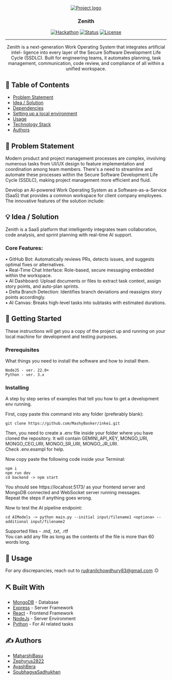 <p align="center">
  <a href="" rel="noopener">
 <img src="https://i.postimg.cc/8PGQ0pGL/image.png" alt="Project logo"></a>
</p>
<h3 align="center">Zenith</h3>

<div align="center">

[![Hackathon](https://img.shields.io/badge/hackathon-name-orange.svg)](https://aignite2025.com)
[![Status](https://img.shields.io/badge/status-active-success.svg)]()
[![License](https://img.shields.io/badge/license-MIT-blue.svg)](LICENSE.md)

</div>

---

<p align="center"> Zenith is a next-generation Work Operating System that integrates artificial intel-
ligence into every layer of the Secure Software Development Life Cycle (SSDLC). Built for engineering teams, it automates planning, task management, communication, code
review, and compliance of all within a unified workspace.
    <br> 
</p>

## 📝 Table of Contents

- [Problem Statement](#problem_statement)
- [Idea / Solution](#idea)
- [Dependencies](#limitations)
- [Setting up a local environment](#getting_started)
- [Usage](#usage)
- [Technology Stack](#tech_stack)
- [Authors](#authors)

## 🧐 Problem Statement <a name = "problem_statement"></a>

Modern product and project management processes are complex, involving numerous tasks from UI/UX design to feature implementation and coordination among team members. There's a need to streamline and automate these processes within the Secure Software Development Life Cycle (SSDLC), making project management more efficient and fluid.

Develop an AI-powered Work Operating System as a Software-as-a-Service (SaaS) that provides a common workspace for client company employees. The innovative features of the solution include:

## 💡 Idea / Solution <a name = "idea"></a>

Zenith is a SaaS platform that intelligently integrates team collaboration, code
analysis, and sprint planning with real-time AI support. </br>

### Core Features:

• GitHub Bot: Automatically reviews PRs, detects issues, and suggests optimal fixes or alternatives. </br>
• Real-Time Chat Interface: Role-based, secure messaging embedded within the workspace. </br>
• AI Dashboard: Upload documents or files to extract task context, assign story points, and auto-plan sprints. </br>
• Delta Branch Detection: Identifies branch deviations and reassigns story points accordingly. </br>
• AI Canvas: Breaks high-level tasks into subtasks with estimated durations.

## 🏁 Getting Started <a name = "getting_started"></a>

These instructions will get you a copy of the project up and running on your local machine for development
and testing purposes.

### Prerequisites

What things you need to install the software and how to install them.

```
NodeJS - ver. 22.0+
Python - ver. 3.x
```

### Installing

A step by step series of examples that tell you how to get a development env running.

First, copy paste this command into any folder (preferably blank):

```
git clone https://github.com/MashyBasker/inkei.git
```

Then, you need to create a .env file inside your folder where you have cloned the repository. It will contain GEMINI_API_KEY, MONGO_URI, MONGO_CEO_URI, MONGO_SR_URI, MONGO_JR_URI. </br>
Check .env.exampl for help. </br>

Now copy paste the following code inside your Terminal:

```
npm i
npm run dev
cd backend -> npm start
```

You should see https://locahost:5173/ as your frontend server and MongoDB connected and WebSocket server running messages.
</br> Repeat the steps if anything goes wrong.

Now to test the AI pipeline endpoint:

```
cd AIModels -> python main.py --initial input/filename1 <optiona> --additional input/filename2
```

Supported files - .md, .txt, .rtf </br>
You can add any file as long as the contents of the file is more than 60 words long.

## 🎈 Usage <a name="usage"></a>

For any discrepancies, reach out to rudranilchowdhury83@gmail.com :D

## ⛏️ Built With <a name = "tech_stack"></a>

- [MongoDB](https://www.mongodb.com/) - Database
- [Express](https://expressjs.com/) - Server Framework
- [React](https://react.dev/) - Frontend Framework
- [NodeJs](https://nodejs.org/en/) - Server Environment
- [Python](https://www.python.org/) - For AI related tasks

## ✍️ Authors <a name = "authors"></a>

- [MaharshiBasu](https://github.com/MashyBasker)
- [Zephyrus2822](https://github.com/Zephyrus2822)
- [AyashBera](https://github.com/Ayash-Bera)
- [SoubhagyaSadhukhan](https://github.com/levi911)
